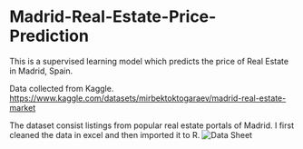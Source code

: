 # Madrid-Real-Estate-Price-Prediction
This is a supervised learning model which predicts the price of Real Estate in Madrid, Spain.

Data collected from Kaggle.
https://www.kaggle.com/datasets/mirbektoktogaraev/madrid-real-estate-market

The dataset consist listings from popular real estate portals of Madrid. I first cleaned the data in excel and then imported it to R.
![Data Sheet](https://user-images.githubusercontent.com/97380339/164229661-9ddcf118-9ac9-4c68-a9e0-21127acb4b8d.png)
